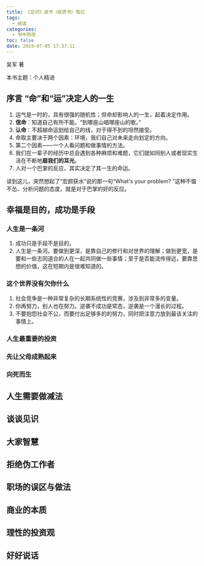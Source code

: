 ```yaml
---
title: 《见识》读书（纸质书）笔记
tags:
  - 阅读
categories:
  - 书中所得
toc: false
date: 2019-07-05 17:37:11
---
```


吴军 著

本书主题：个人精进

## 序言 “命”和“运”决定人的一生

1. 运气是一时的，具有很强的随机性；但命却影响人的一生，起着决定作用。
2. **信命**：知道自己有所不能。“到哪座山唱哪座山的歌。”
3. **认命**：不超越命运划给自己的线，对于得不到的坦然接受。
4. 命取主要决于两个因素：环境，我们自己对未来走向划定的方向。
5. 第二个因素——一个人看问题和做事情的方法。
6. 我们在一辈子的经历中总会遇到各种麻烦和难题，它们就如同别人或者现实生活在不断地**扇我们的耳光**。
7. 人对一个巴掌的反应，其实决定了其一生的命运。

读到这儿，突然想起了“宏颜获水”说的那一句“What's your problem? ”这种不愠不怂、分析问题的态度，就是对于巴掌的好的反应。

## 幸福是目的，成功是手段

### 人生是一条河
1. 成功只是手段不是目的。
2. 人生是一条河。要做到更深，是靠自己的修行和对世界的理解；做到更宽，是要和一些志同道合的人在一起共同做一些事情；至于是否能流传得远，要靠思想的价值，这在短期内是很难知道的。

### 这个世界没有欠你什么
1. 社会竞争是一种非常复杂的长期系统性的竞赛，涉及到非常多的变量。
2. 你再努力，别人也在努力。逆袭不成功是常态，逆袭是一个漫长的过程。
3. 不要抱怨社会不公，而要付出足够多的的努力，同时把注意力放到最该关注的事情上。

### 人生最重要的投资

### 先让父母成熟起来

### 向死而生

## 人生需要做减法

## 谈谈见识

## 大家智慧

## 拒绝伪工作者

## 职场的误区与做法

## 商业的本质

## 理性的投资观

## 好好说话